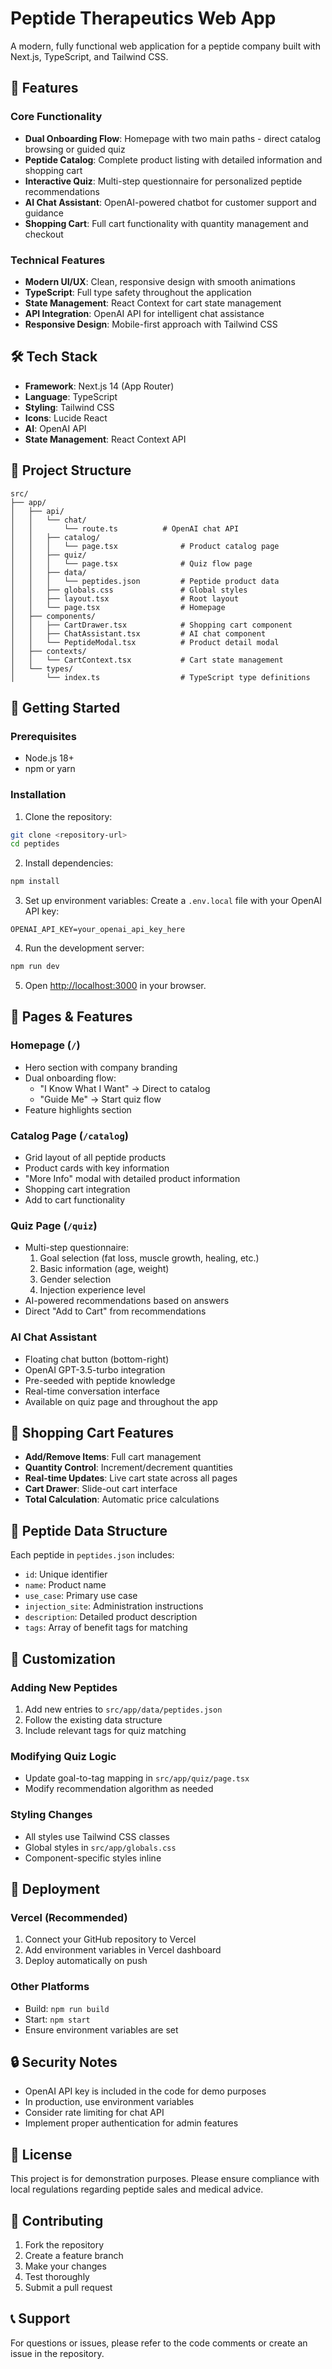 # Peptide Therapeutics Web App

A modern, fully functional web application for a peptide company built with Next.js, TypeScript, and Tailwind CSS.

## 🚀 Features

### Core Functionality
- **Dual Onboarding Flow**: Homepage with two main paths - direct catalog browsing or guided quiz
- **Peptide Catalog**: Complete product listing with detailed information and shopping cart
- **Interactive Quiz**: Multi-step questionnaire for personalized peptide recommendations
- **AI Chat Assistant**: OpenAI-powered chatbot for customer support and guidance
- **Shopping Cart**: Full cart functionality with quantity management and checkout

### Technical Features
- **Modern UI/UX**: Clean, responsive design with smooth animations
- **TypeScript**: Full type safety throughout the application
- **State Management**: React Context for cart state management
- **API Integration**: OpenAI API for intelligent chat assistance
- **Responsive Design**: Mobile-first approach with Tailwind CSS

## 🛠️ Tech Stack

- **Framework**: Next.js 14 (App Router)
- **Language**: TypeScript
- **Styling**: Tailwind CSS
- **Icons**: Lucide React
- **AI**: OpenAI API
- **State Management**: React Context API

## 📁 Project Structure

```
src/
├── app/
│   ├── api/
│   │   └── chat/
│   │       └── route.ts          # OpenAI chat API
│   │   ├── catalog/
│   │   │   └── page.tsx              # Product catalog page
│   │   ├── quiz/
│   │   │   └── page.tsx              # Quiz flow page
│   │   ├── data/
│   │   │   └── peptides.json         # Peptide product data
│   │   ├── globals.css               # Global styles
│   │   ├── layout.tsx                # Root layout
│   │   └── page.tsx                  # Homepage
│   ├── components/
│   │   ├── CartDrawer.tsx            # Shopping cart component
│   │   ├── ChatAssistant.tsx         # AI chat component
│   │   └── PeptideModal.tsx          # Product detail modal
│   ├── contexts/
│   │   └── CartContext.tsx           # Cart state management
│   └── types/
│       └── index.ts                  # TypeScript type definitions
```

## 🚀 Getting Started

### Prerequisites
- Node.js 18+ 
- npm or yarn

### Installation

1. Clone the repository:
```bash
git clone <repository-url>
cd peptides
```

2. Install dependencies:
```bash
npm install
```

3. Set up environment variables:
Create a `.env.local` file with your OpenAI API key:
```
OPENAI_API_KEY=your_openai_api_key_here
```

4. Run the development server:
```bash
npm run dev
```

5. Open [http://localhost:3000](http://localhost:3000) in your browser.

## 📱 Pages & Features

### Homepage (`/`)
- Hero section with company branding
- Dual onboarding flow:
  - "I Know What I Want" → Direct to catalog
  - "Guide Me" → Start quiz flow
- Feature highlights section

### Catalog Page (`/catalog`)
- Grid layout of all peptide products
- Product cards with key information
- "More Info" modal with detailed product information
- Shopping cart integration
- Add to cart functionality

### Quiz Page (`/quiz`)
- Multi-step questionnaire:
  1. Goal selection (fat loss, muscle growth, healing, etc.)
  2. Basic information (age, weight)
  3. Gender selection
  4. Injection experience level
- AI-powered recommendations based on answers
- Direct "Add to Cart" from recommendations

### AI Chat Assistant
- Floating chat button (bottom-right)
- OpenAI GPT-3.5-turbo integration
- Pre-seeded with peptide knowledge
- Real-time conversation interface
- Available on quiz page and throughout the app

## 🛒 Shopping Cart Features

- **Add/Remove Items**: Full cart management
- **Quantity Control**: Increment/decrement quantities
- **Real-time Updates**: Live cart state across all pages
- **Cart Drawer**: Slide-out cart interface
- **Total Calculation**: Automatic price calculations

## 🧬 Peptide Data Structure

Each peptide in `peptides.json` includes:
- `id`: Unique identifier
- `name`: Product name
- `use_case`: Primary use case
- `injection_site`: Administration instructions
- `description`: Detailed product description
- `tags`: Array of benefit tags for matching

## 🔧 Customization

### Adding New Peptides
1. Add new entries to `src/app/data/peptides.json`
2. Follow the existing data structure
3. Include relevant tags for quiz matching

### Modifying Quiz Logic
- Update goal-to-tag mapping in `src/app/quiz/page.tsx`
- Modify recommendation algorithm as needed

### Styling Changes
- All styles use Tailwind CSS classes
- Global styles in `src/app/globals.css`
- Component-specific styles inline

## 🚀 Deployment

### Vercel (Recommended)
1. Connect your GitHub repository to Vercel
2. Add environment variables in Vercel dashboard
3. Deploy automatically on push

### Other Platforms
- Build: `npm run build`
- Start: `npm start`
- Ensure environment variables are set

## 🔒 Security Notes

- OpenAI API key is included in the code for demo purposes
- In production, use environment variables
- Consider rate limiting for chat API
- Implement proper authentication for admin features

## 📄 License

This project is for demonstration purposes. Please ensure compliance with local regulations regarding peptide sales and medical advice.

## 🤝 Contributing

1. Fork the repository
2. Create a feature branch
3. Make your changes
4. Test thoroughly
5. Submit a pull request

## 📞 Support

For questions or issues, please refer to the code comments or create an issue in the repository.
